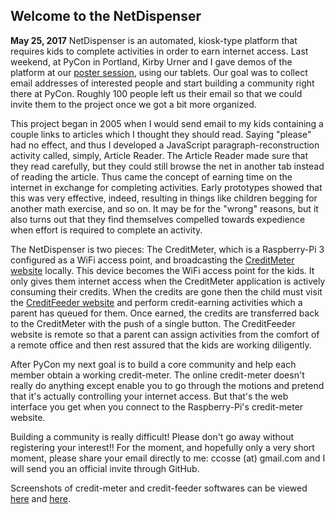 ## Welcome to the NetDispenser
  **May 25, 2017**
NetDispenser is an automated, kiosk-type platform that requires kids to complete activities in order to earn internet access. Last weekend, at PyCon in Portland, Kirby Urner and I gave demos of the platform at our 
<a href="https://flic.kr/y/2GSVF7K">poster session</a>, using our tablets.  Our goal was to collect email addresses of interested people and start building a community right there at PyCon.  Roughly 100 people left us their email so that we could invite them to the project once we got a bit more organized.

  This project began in 2005 when I would send email to my kids containing a couple links to articles which I thought they should read.  Saying "please" had no effect, and thus I developed a JavaScript paragraph-reconstruction activity called, simply, Article Reader.  The Article Reader made sure that they read carefully, but they could still browse the net in  another tab instead of reading the article.  Thus came the concept of earning time on the internet in exchange for completing activities.  Early prototypes showed that this was very effective, indeed, resulting in things like children begging for another math exercise, and so on.  It may be for the "wrong" reasons, but it also turns out that they find themselves compelled towards expedience when effort is required to complete an activity. 

The NetDispenser is two pieces: The CreditMeter, which is a Raspberry-Pi 3 configured as a WiFi access point, and broadcasting
the <a href="http://meter.creditfeed.me">CreditMeter website</a> locally.  This device becomes the WiFi access point for the kids.  It only gives them internet access when the CreditMeter application is actively consuming their credits.  When the credits are gone then the child must visit the <a href="http://www.creditfeed.me">CreditFeeder website</a> and perform credit-earning activities which a parent has queued for them.  Once earned, the credits are transferred back to the CreditMeter with the push of a single button.  The CreditFeeder website is remote so that a parent can assign activities from the comfort of a remote office and then rest assured that the kids are working diligently.

After PyCon my next goal is to build a core community and help each member obtain a working credit-meter.  The online credit-meter doesn't really do anything except enable you to go through the motions and pretend that it's actually controlling your internet access.  But that's the web interface you get when you connect to the Raspberry-Pi's credit-meter website.

Building a community is really difficult!  Please don't go away without registering your interest!!  For the moment, and hopefully only a very short moment, please share your email directly to me: ccosse (at) gmail.com and I will send you an official invite through GitHub.

Screenshots of credit-meter and credit-feeder softwares can be viewed <a href="https://github.com/NetDispenser/CreditMeter">here</a> and <a href="https://github.com/NetDispenser/CreditFeeder">here</a>.
